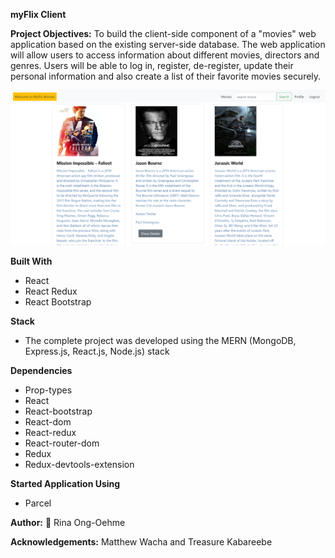 **myFlix Client**

**Project Objectives:**
To build the client-side component of a "movies" web application based on the existing server-side database. The web application will allow users to access information about different movies, directors and genres. Users will be able to log in, register, de-register, update their personal information and also create a list of their favorite movies securely.

![myflix-movies png](img/myflix-movies.png)


**Built With**
* React
* React Redux
* React Bootstrap

**Stack**
* The complete project was developed using the MERN (MongoDB, Express.js, React.js, Node.js) stack

**Dependencies**
* Prop-types
* React
* React-bootstrap
* React-dom
* React-redux
* React-router-dom
* Redux
* Redux-devtools-extension

**Started Application Using**
* Parcel


**Author:**
:camel: Rina Ong-Oehme

**Acknowledgements:**
Matthew Wacha and Treasure Kabareebe

 
